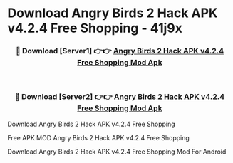 # Download Angry Birds 2 Hack APK v4.2.4 Free Shopping - 41j9x



<div align="center">
<h3>🔴 Download [Server1] 👉👉 <a href="https://momento.my/?title=Angry_Birds_2_Hack_APK_v4.2.4_Free_Shopping">Angry Birds 2 Hack APK v4.2.4 Free Shopping Mod Apk</a></h3><br>

<h3>🔴 Download [Server2] 👉👉 <a href="https://momento.my/?title=Angry_Birds_2_Hack_APK_v4.2.4_Free_Shopping">Angry Birds 2 Hack APK v4.2.4 Free Shopping Mod Apk</a></h3>
</div>



Download Angry Birds 2 Hack APK v4.2.4 Free Shopping 

Free APK MOD Angry Birds 2 Hack APK v4.2.4 Free Shopping 

Download Angry Birds 2 Hack APK v4.2.4 Free Shopping Mod For Android

